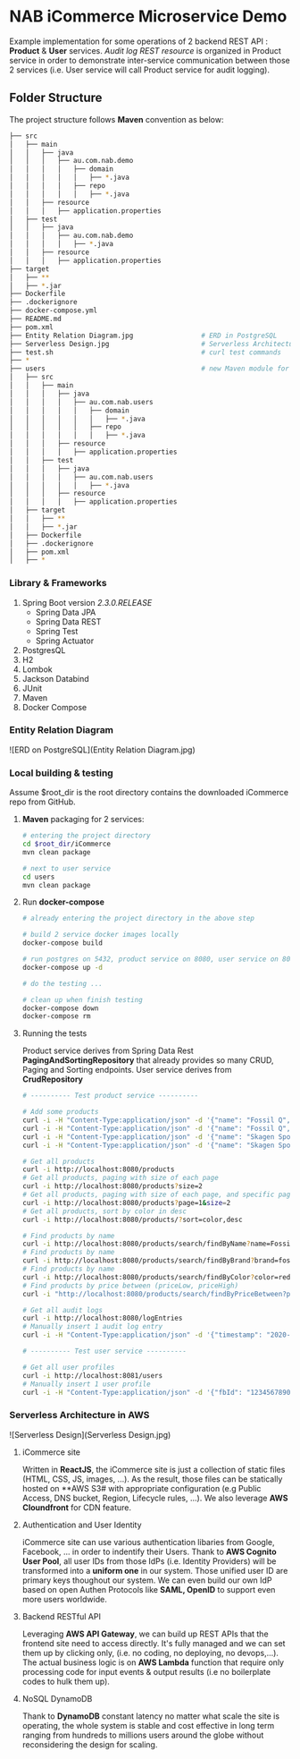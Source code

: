 # NAB iCommerce Microservice Demo

Example implementation for some operations of 2 backend REST API : **Product** & **User** services. *Audit log REST resource* is organized in Product service in order to demonstrate inter-service communication between those 2 services (i.e. User service will call Product service for audit logging). 

## Folder Structure

The project structure follows **Maven** convention as below:
```bash
├── src
│   ├── main
│   │   ├── java
│   │   │   ├── au.com.nab.demo
│   │   │   │   ├── domain
│   │   │   │   │   ├── *.java
│   │   │   │   ├── repo
│   │   │   │   │   ├── *.java
│   │   ├── resource
│   │   │   ├── application.properties
│   ├── test
│   │   ├── java
│   │   │   ├── au.com.nab.demo
│   │   │   │   ├── *.java
│   │   ├── resource
│   │   │   ├── application.properties
├── target
│   ├── **
│   ├── *.jar
├── Dockerfile
├── .dockerignore
├── docker-compose.yml
├── README.md
├── pom.xml
├── Entity Relation Diagram.jpg                 # ERD in PostgreSQL
├── Serverless Design.jpg                       # Serverless Architecture on AWS
├── test.sh                                     # curl test commands
├── *
├── users                                       # new Maven module for User service
│   ├── src
│   │   ├── main
│   │   │   ├── java
│   │   │   │   ├── au.com.nab.users
│   │   │   │   │   ├── domain
│   │   │   │   │   │   ├── *.java
│   │   │   │   │   ├── repo
│   │   │   │   │   │   ├── *.java
│   │   │   ├── resource
│   │   │   │   ├── application.properties
│   │   ├── test
│   │   │   ├── java
│   │   │   │   ├── au.com.nab.users
│   │   │   │   │   ├── *.java
│   │   │   ├── resource
│   │   │   │   ├── application.properties
│   ├── target
│   │   ├── **
│   │   ├── *.jar
│   ├── Dockerfile
│   ├── .dockerignore
│   ├── pom.xml
│   ├── *
```

### Library & Frameworks

1. Spring Boot version *2.3.0.RELEASE*
    * Spring Data JPA
    * Spring Data REST
    * Spring Test
    * Spring Actuator
2. PostgresQL
3. H2
4. Lombok
5. Jackson Databind
6. JUnit
7. Maven
8. Docker Compose

### Entity Relation Diagram

![ERD on PostgreSQL](Entity Relation Diagram.jpg)

### Local building & testing

Assume $root_dir is the root directory contains the downloaded iCommerce repo from GitHub.
    
1. **Maven** packaging for 2 services:

    ```bash
    # entering the project directory
    cd $root_dir/iCommerce
    mvn clean package
    
    # next to user service
    cd users
    mvn clean package
    ```

2. Run **docker-compose**
    ```bash
    # already entering the project directory in the above step

    # build 2 service docker images locally  
    docker-compose build

    # run postgres on 5432, product service on 8080, user service on 8081. Can choose to run as deamon or not via option -d
    docker-compose up -d

    # do the testing ...

    # clean up when finish testing
    docker-compose down
    docker-compose rm
    ```

3. Running the tests

    Product service derives from Spring Data Rest **PagingAndSortingRepository** that already provides so many CRUD, Paging and Sorting endpoints.
User service derives from **CrudRepository**

   ```bash
   # ---------- Test product service ----------
   
   # Add some products
   curl -i -H "Content-Type:application/json" -d '{"name": "Fossil Q", "price":"100", "brand": "fossil", "color":"red"}' http://localhost:8080/products
   curl -i -H "Content-Type:application/json" -d '{"name": "Fossil Q", "price":"100", "brand": "fossil", "color":"blue"}' http://localhost:8080/products
   curl -i -H "Content-Type:application/json" -d '{"name": "Skagen Sport", "price":"120", "brand": "skagen", "color":"red"}' http://localhost:8080/products
   curl -i -H "Content-Type:application/json" -d '{"name": "Skagen Sport", "price":"120", "brand": "skagen", "color":"blue"}' http://localhost:8080/products
   
   # Get all products
   curl -i http://localhost:8080/products
   # Get all products, paging with size of each page
   curl -i http://localhost:8080/products?size=2
   # Get all products, paging with size of each page, and specific page (page 0 & page 1)
   curl -i http://localhost:8080/products?page=1&size=2
   # Get all products, sort by color in desc
   curl -i http://localhost:8080/products/?sort=color,desc
   
   # Find products by name
   curl -i http://localhost:8080/products/search/findByName?name=Fossil%20Q
   # Find products by name
   curl -i http://localhost:8080/products/search/findByBrand?brand=fossil
   # Find products by name
   curl -i http://localhost:8080/products/search/findByColor?color=red
   # Find products by price between (priceLow, priceHigh)
   curl -i "http://localhost:8080/products/search/findByPriceBetween?priceLow=100&priceHigh=110"
   
   # Get all audit logs
   curl -i http://localhost:8080/logEntries
   # Manually insert 1 audit log entry
   curl -i -H "Content-Type:application/json" -d '{"timestamp": "2020-05-21 10:00:00.123", "severity":"INFO", "service": "product", "action":"findAll", "result":"200 OK"}' http://localhost:8080/logEntries
   
   # ---------- Test user service ----------
   
   # Get all user profiles
   curl -i http://localhost:8081/users
   # Manually insert 1 user profile
   curl -i -H "Content-Type:application/json" -d '{"fbId": "1234567890", "firstName":"Marlin", "lastName": "Le", "gender":"MALE", "age":37}' http://localhost:8081/users
   ```

### Serverless Architecture in AWS

![Serverless Design](Serverless Design.jpg)

1. iCommerce site

    Written in **ReactJS**, the iCommerce site is just a collection of static files (HTML, CSS, JS, images, ...). As the result, those files can be statically hosted on **AWS S3# with appropriate configuration (e.g Public Access, DNS bucket, Region, Lifecycle rules, ...). We also leverage **AWS Cloundfront** for CDN feature.

2. Authentication and User Identity

    iCommerce site can use various authentication libaries from Google, Facebook, ... in order to indentify their Users. Thank to **AWS Cognito User Pool**, all user IDs from those IdPs (i.e. Identity Providers) will be transformed into a **uniform one** in our system. Those unified user ID are primary keys thoughout our system.
We can even build our own IdP based on open Authen Protocols like **SAML, OpenID** to support even more users worldwide.

3. Backend RESTful API

    Leveraging **AWS API Gateway**, we can build up REST APIs that the frontend site need to access directly. It's fully managed and we can set them up by clicking only, (i.e. no coding, no deploying, no devops,...). The actual business logic is on **AWS Lambda** function that require only processing code for input events & output results (i.e no boilerplate codes to hulk them up).

4. NoSQL DynamoDB

    Thank to **DynamoDB** constant latency no matter what scale the site is operating, the whole system is stable and cost effective in long term ranging from hundreds to millions users around the globe without reconsidering the design for scaling.
